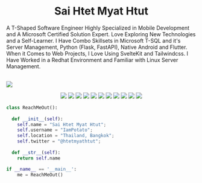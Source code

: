 <h1 align="center">
  <b>Sai Htet Myat Htut</b>
</h1>

A T-Shaped Software Engineer Highly Specialized in Mobile Development and A Microsoft Certified Solution Expert. Love Exploring New Technologies and a Self-Learner. I Have Combo Skillsets in Microsoft T-SQL and it's Server Management, Python (Flask, FastAPI), Native Android and Flutter. When it Comes to Web Projects, I Love Using SvelteKit and Tailwindcss. I Have Worked in a Redhat Environment and Familiar with Linux Server Management.

<br>
  <img align="center" src="https://www.codewars.com/users/PotatoNemo/badges/large">
<p>
<div align="center">
  <img src="https://img.shields.io/badge/-Tailwindcss-06B6D4?style=for-the-badge&logo=tailwindcss&logoColor=06B6D4&labelColor=fff">
  <img src="https://img.shields.io/badge/-Flutter-02569B?style=for-the-badge&logo=flutter&logoColor=02569B&labelColor=fff">
  <img src="https://img.shields.io/badge/-Python-3776AB?style=for-the-badge&logo=python&logoColor=3776AB&labelColor=fff">
  <img src="https://img.shields.io/badge/-Fastapi-009688?style=for-the-badge&logo=fastapi&logoColor=009688&labelColor=fff">
  <img src="https://img.shields.io/badge/-Flask-000000?style=for-the-badge&logo=Flask&logoColor=000000&labelColor=fff">
  <img src="https://img.shields.io/badge/-Microsoft SQL Server-CC2927?style=for-the-badge&logo=microsoftsqlserver&logoColor=CC2927&labelColor=fff">
  <img src="https://img.shields.io/badge/-SvelteKit-FF3E00?style=for-the-badge&logo=svelte&logoColor=FF3E00&labelColor=fff">
  <img src="https://img.shields.io/badge/-Android-3DDC84?style=for-the-badge&logo=android&logoColor=3DDC84&labelColor=fff">
  <img src="https://img.shields.io/badge/-Redhat-EE0000?style=for-the-badge&logo=redhat&logoColor=EE0000&labelColor=fff">
  <img src="https://img.shields.io/badge/-Linux-FCC624?style=for-the-badge&logo=linux&logoColor=FCC624&labelColor=fff">
  <img src="https://img.shields.io/badge/-3 Kyu-02569B?style=for-the-badge&logo=codewars&logoColor=B1361E&labelColor=fff">
</div>
</p>

```python
class ReachMeOut():
    
  def __init__(self):
    self.name = "Sai Htet Myat Htut";
    self.username = "IamPotato";
    self.location = "Thailand, Bangkok";
    self.twitter = "@htetmyathtut";
  
  def __str__(self):
    return self.name

if __name__ == '__main__':
    me = ReachMeOut()
```

